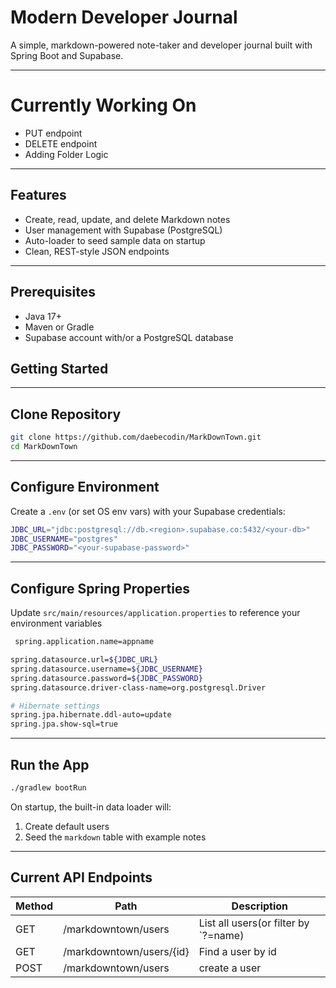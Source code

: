
# Modern Developer Journal

A simple, markdown-powered note-taker and developer journal built with Spring Boot and Supabase.

---
# Currently Working On
- PUT endpoint
- DELETE endpoint
- Adding Folder Logic
---


## Features

- Create, read, update, and delete Markdown notes
- User management with Supabase (PostgreSQL)
- Auto-loader to seed sample data on startup
- Clean, REST-style JSON endpoints

---

## Prerequisites

- Java 17+
- Maven or Gradle
- Supabase account with/or a PostgreSQL database


## Getting Started

---
## Clone Repository

```bash
git clone https://github.com/daebecodin/MarkDownTown.git
cd MarkDownTown
```

---
## Configure Environment
Create a `.env` (or set OS env vars) with your Supabase credentials:
```bash
JDBC_URL="jdbc:postgresql://db.<region>.supabase.co:5432/<your-db>"
JDBC_USERNAME="postgres"
JDBC_PASSWORD="<your-supabase-password>"
```

---

## Configure Spring Properties
Update `src/main/resources/application.properties` to reference your environment variables
```bash
 spring.application.name=appname

spring.datasource.url=${JDBC_URL}
spring.datasource.username=${JDBC_USERNAME}
spring.datasource.password=${JDBC_PASSWORD}
spring.datasource.driver-class-name=org.postgresql.Driver

# Hibernate settings
spring.jpa.hibernate.ddl-auto=update
spring.jpa.show-sql=true
```

---

## Run the App
``` bash
./gradlew bootRun
```
On startup, the built-in data loader will:
1. Create default users
2. Seed the `markdown` table with example notes

---
## Current API Endpoints

| Method | Path                     | Description                          |
| ------ | ------------------------ | ------------------------------------ |
| GET    | /markdowntown/users      | List all users(or filter by `?=name) |
| GET    | /markdowntown/users/{id} | Find a user by id                    |
| POST   | /markdowntown/users      | create a user                        |
